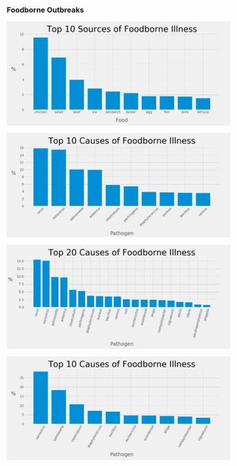 ### Foodborne Outbreaks

![Sources](https://github.com/heathcliffs34/capstone_1/blob/master/figures/sources.png)

![Causes1](https://github.com/heathcliffs34/capstone_1/blob/master/figures/causes1.png)

![Causes2](https://github.com/heathcliffs34/capstone_1/blob/master/figures/causes2.png)

![Causes3](https://github.com/heathcliffs34/capstone_1/blob/master/figures/causes3.png)

